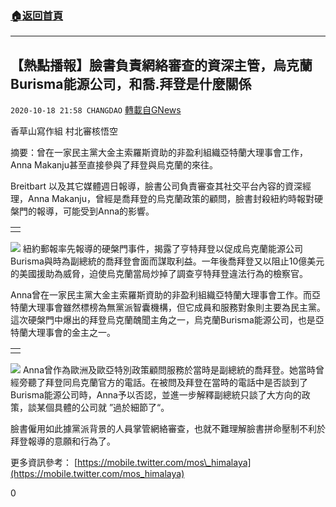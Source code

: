 ###  [:house:返回首頁](https://github.com/ourhimalayas/txt)
---

## 【熱點播報】臉書負責網絡審查的資深主管，烏克蘭Burisma能源公司，和喬.拜登是什麼關係
`2020-10-18 21:58 CHANGDAO` [轉載自GNews](https://gnews.org/zh-hant/432912/)

香草山寫作組 村北審核悟空

摘要：曾在一家民主黨大金主索羅斯資助的非盈利組織亞特蘭大理事會工作，Anna Makanju甚至直接參與了拜登與烏克蘭的來往。

Breitbart 以及其它媒體週日報導，臉書公司負責審查其社交平台內容的資深經理，Anna Makanju，曾經是喬拜登的烏克蘭政策的顧問，臉書封殺紐約時報對硬槃門的報導，可能受到Anna的影響。


|  |
| --- |
|  | ![]() |

![]()![](https://s3.amazonaws.com/gnews-media-offload/wp-content/uploads/2020/10/18210013/Picture1-14.png)
紐約郵報率先報導的硬槃門事件，揭露了亨特拜登以促成烏克蘭能源公司Burisma與時為副總統的喬拜登會面而謀取利益。一年後喬拜登又以阻止10億美元的美國援助為威脅，迫使烏克蘭當局炒掉了調查亨特拜登違法行為的檢察官。

Anna曾在一家民主黨大金主索羅斯資助的非盈利組織亞特蘭大理事會工作。而亞特蘭大理事會雖然標榜為無黨派智囊機構，但它成員和服務對象則主要為民主黨。這次硬槃門中爆出的拜登烏克蘭醜聞主角之一，烏克蘭Burisma能源公司，也是亞特蘭大理事會的金主之一。


|  |
| --- |
|  | ![]() |

![]()![](https://s3.amazonaws.com/gnews-media-offload/wp-content/uploads/2020/10/18210038/Picture2-13.png)
Anna曾作為歐洲及歐亞特別政策顧問服務於當時是副總統的喬拜登。她當時曾經旁聽了拜登同烏克蘭官方的電話。在被問及拜登在當時的電話中是否談到了Burisma能源公司時，Anna予以否認，並進一步解釋副總統只談了大方向的政策，談某個具體的公司就 ”過於細節了“。

臉書僱用如此據黨派背景的人員掌管網絡審查，也就不難理解臉書拼命壓制不利於拜登報導的意願和行為了。

更多資訊參考： [https://mobile.twitter.com/mos\_himalaya](https://mobile.twitter.com/mos_himalaya)

0
